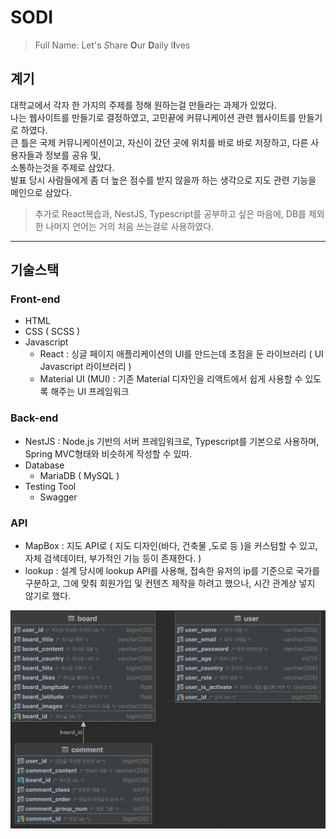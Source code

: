 # SODI
> Full Name: Let's *S*hare **O**ur **D**aily l**I**ves

## 계기
대학교에서 각자 한 가지의 주제를 정해 원하는걸 만들라는 과제가 있었다.  
나는 웹사이트를 만들기로 결정하였고, 고민끝에 커뮤니케이션 관련 웹사이트를 만들기로 하였다.  
큰 틀은 국제 커뮤니케이션이고, 자신이 갔던 곳에 위치를 바로 바로 저장하고, 다른 사용자들과 정보를 공유 및,  
소통하는것을 주제로 삼았다.  
발표 당시 사람들에게 좀 더 높은 점수를 받지 않을까 하는 생각으로 지도 관련 기능을 메인으로 삼았다.  

> 추가로 React복습과, NestJS, Typescript를 공부하고 싶은 마음에, DB를 제외한 나머지 언어는 거의 처음 쓰는걸로 사용하였다.

---

## 기술스택

### Front-end
 - HTML
 - CSS ( SCSS )
 - Javascript
   - React : 싱글 페이지 애플리케이션의 UI를 만드는데 초점을 둔 라이브러리 ( UI Javascript 라이브러리 ) 
   - Material UI (MUI) : 기존 Material 디자인을 리액트에서 쉽게 사용할 수 있도록 해주는 UI 프레임워크
   
### Back-end
 - NestJS : Node.js 기반의 서버 프레임워크로, Typescript를 기본으로 사용하며, Spring MVC형태와 비슷하게 작성할 수 있따.
 - Database
   - MariaDB ( MySQL )
 - Testing Tool
   - Swagger

### API
 - MapBox : 지도 API로 ( 지도 디자인(바다, 건축물 ,도로 등 )을 커스텀할 수 있고, 자체 검색데이터, 부가적인 기능 등이 존재한다. )
 - lookup : 설계 당시에 lookup API를 사용해, 접속한 유저의 ip를 기준으로 국가를 구분하고, 그에 맞춰 회원가입 및 컨텐츠 제작을
하려고 했으나, 시간 관계상 넣지 않기로 했다.

![](readme_images/table_structure.png)
